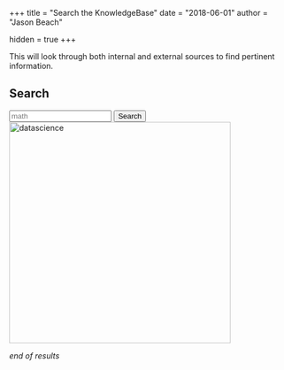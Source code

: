 
+++
title = "Search the KnowledgeBase"
date = "2018-06-01"
author = "Jason Beach"

hidden = true
+++

This will look through both internal and external sources to find pertinent information.



## Search

<div class="input-group">
      <input type="text" class="form-control" id="search-field" placeholder="math" />
      <span class="input-group-btn">
        <button class="btn btn-default" type="button" id="search-button">Search</button>
      </span>
    </div>
<img src="img-datascience_plain.svg" alt="datascience" width="400"/>
    <!-- /input-group -->
    <p style="text-align:right; font-size:10px;" id="found"></p>
    <div id="results"></div>
</div>

<i>end of results</i>
